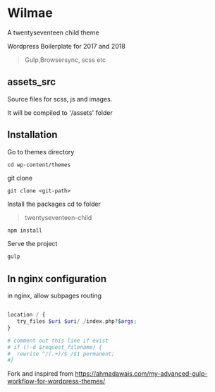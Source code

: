 # Wilmae
A twentyseventeen child theme

Wordpress Boilerplate for 2017 and 2018

> Gulp,Browsersync, scss etc

## assets_src
Source files for scss, js and images.

It will be compiled to '/assets' folder

## Installation
Go to themes directory
```
cd wp-content/themes
```

git clone <git-repo> 
```
git clone <git-path>
```

Install the packages
cd to folder 

> twentyseventeen-child 
```javascript
npm install
```

Serve the project
```javascript
gulp
```

## In nginx configuration
in nginx, allow subpages routing

```php

location / {
   try_files $uri $uri/ /index.php?$args;
}

# comment out this line if exist
# if (!-d $request_filename) {
#  rewrite ^/(.+)/$ /$1 permanent;
#}

```

Fork and inspired from https://ahmadawais.com/my-advanced-gulp-workflow-for-wordpress-themes/

